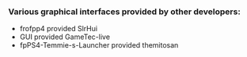 
### Various graphical interfaces provided by other developers:

- frofpp4 provided SlrHui
- GUI provided GameTec-live
- fpPS4-Temmie-s-Launcher provided themitosan
